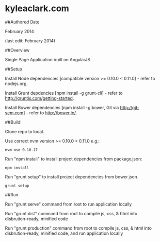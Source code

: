 kyleaclark.com
============

##Authored Date

February 2014

(last edit: February 2014)

##Overview

Single Page Application built on AngularJS.

##Setup

Install Node dependencies [compatible version >= 0.10.0 < 0.11.0] - refer to nodejs.org.

Install Grunt depdencies [npm install -g grunt-cli] - refer to http://gruntjs.com/getting-started.

Install Bower dependencies [npm install -g bower, Git via http://git-scm.com] - refer to http://bower.io/.

##Build

Clone repo to local.

Use correct nvm version >= 0.10.0 < 0.11.0 e.g.:

```
nvm use 0.10.17
```

Run "npm install" to install project dependencies from package.json:

```
npm install
```

Run "grunt setup" to install project dependencies from bower.json.

```
grunt setup
```

##Run

Run "grunt serve" command from root to run application locally

Run "grunt dist" command from root to compile js, css, & html into disbrution-ready, minified code

Run "grunt production" command from root to compile js, css, & html into disbrution-ready, minified code, and run application locally


